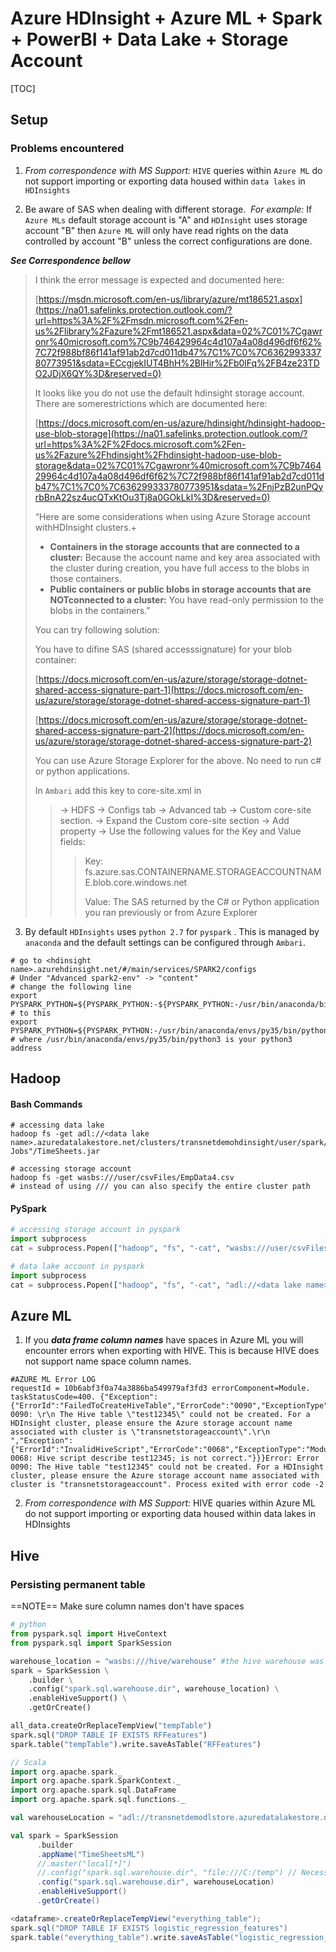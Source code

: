 # Azure HDInsight + Azure ML + Spark + PowerBI + Data Lake + Storage Account



[TOC]

## Setup

### Problems encountered

1) *From correspondence with MS Support:* `HIVE` queries within `Azure ML` do not support importing or exporting data housed within `data lakes` in `HDInsights` 

2) Be aware of SAS when dealing with different storage. 
​	*For example:* If `Azure MLs` default storage account is "A" and `HDInsight` uses storage account "B" then `Azure ML` will only have read rights on the data controlled by account "B" unless the correct configurations are done. 

***See Correspondence bellow***

> I think the error message is expected and documented here:
>
> [https://msdn.microsoft.com/en-us/library/azure/mt186521.aspx](https://na01.safelinks.protection.outlook.com/?url=https%3A%2F%2Fmsdn.microsoft.com%2Fen-us%2Flibrary%2Fazure%2Fmt186521.aspx&data=02%7C01%7Cgawronr%40microsoft.com%7C9b746429964c4d107a4a08d496df6f62%7C72f988bf86f141af91ab2d7cd011db47%7C1%7C0%7C636299333780773951&sdata=ECcgjekIUT4BhH%2BlHir%2Fb0lFq%2FB4ze23TDO2JDjX6QY%3D&reserved=0)
>
> It looks like you do not use the default hdinsight storage account. There are somerestrictions which are documented here:
>
> [https://docs.microsoft.com/en-us/azure/hdinsight/hdinsight-hadoop-use-blob-storage](https://na01.safelinks.protection.outlook.com/?url=https%3A%2F%2Fdocs.microsoft.com%2Fen-us%2Fazure%2Fhdinsight%2Fhdinsight-hadoop-use-blob-storage&data=02%7C01%7Cgawronr%40microsoft.com%7C9b746429964c4d107a4a08d496df6f62%7C72f988bf86f141af91ab2d7cd011db47%7C1%7C0%7C636299333780773951&sdata=%2FnjPzB2unPQyrbBnA22sz4ucQTxKtOu3Tj8a0GOkLkI%3D&reserved=0)
>
> “Here are some considerations when using Azure Storage account withHDInsight clusters.+ 
>
> - **Containers in the storage accounts that are connected to a cluster:** Because the account name and key area associated with the cluster during creation, you have full access to the blobs in those containers.
> - **Public containers or public blobs in storage accounts that are NOTconnected to a cluster:** You have read-only permission to the blobs in the containers.”
>
> You can try following solution:
>
> You have to difine SAS (shared accesssignature) for your blob container:
>
> [https://docs.microsoft.com/en-us/azure/storage/storage-dotnet-shared-access-signature-part-1](https://docs.microsoft.com/en-us/azure/storage/storage-dotnet-shared-access-signature-part-1)
>
> [https://docs.microsoft.com/en-us/azure/storage/storage-dotnet-shared-access-signature-part-2](https://docs.microsoft.com/en-us/azure/storage/storage-dotnet-shared-access-signature-part-2)
>
> You can use Azure Storage Explorer for the above. No need to run c# or python applications. 
>
> In `Ambari` add this key to core-site.xml in 
>
> > -> HDFS -> Configs tab -> Advanced tab -> Custom core-site section.
> > -> Expand the Custom core-site section -> Add property -> Use the following values for the Key and Value fields:
> >
> > > Key: fs.azure.sas.CONTAINERNAME.STORAGEACCOUNTNAME.blob.core.windows.net
> > >
> > > Value: The SAS returned by the C# or Python application you ran previously or from Azure Explorer

3) By default `HDInsights` uses `python 2.7` for `pyspark` . This is managed by `anaconda` and the default settings can be configured through `Ambari`.

```shell
# go to <hdinsight name>.azurehdinsight.net/#/main/services/SPARK2/configs
# Under "Advanced spark2-env" -> "content"
# change the following line 
export PYSPARK_PYTHON=${PYSPARK_PYTHON:-${PYSPARK_PYTHON:-/usr/bin/anaconda/bin/python}
# to this
export PYSPARK_PYTHON=${PYSPARK_PYTHON:-/usr/bin/anaconda/envs/py35/bin/python3}
# where /usr/bin/anaconda/envs/py35/bin/python3 is your python3 address
```

## Hadoop

#### Bash Commands

```shell
# accessing data lake
hadoop fs -get adl://<data lake name>.azuredatalakestore.net/clusters/transnetdemohdinsight/user/spark/"Spark Jobs"/TimeSheets.jar
```

```shell
# accessing storage account
hadoop fs -get wasbs:///user/csvFiles/EmpData4.csv
# instead of using /// you can also specify the entire cluster path
```

#### PySpark

```python
# accessing storage account in pyspark
import subprocess
cat = subprocess.Popen(["hadoop", "fs", "-cat", "wasbs:///user/csvFiles/EmpData4.csv"], stdout=subprocess.PIPE)
```

```python
# data lake account in pyspark
import subprocess
cat = subprocess.Popen(["hadoop", "fs", "-cat", "adl://<data lake name>.azuredatalakestore.net/clusters/transnetdemohdinsight/user/csvFiles/EmpData4.csv"], stdout=subprocess.PIPE)
```

## Azure ML

1) If you ***data frame column names*** have spaces in Azure ML you will encounter errors when exporting with HIVE. This is because HIVE does not support name space column names. 

```shell
#AZURE ML Error LOG
requestId = 10b6abf3f0a74a3886ba549979af3fd3 errorComponent=Module. taskStatusCode=400. {"Exception":{"ErrorId":"FailedToCreateHiveTable","ErrorCode":"0090","ExceptionType":"ModuleException","Message":"Error 0090: \r\n The Hive table \"test12345\" could not be created. For a HDInsight cluster, please ensure the Azure storage account name associated with cluster is \"transnetstorageaccount\".\r\n ","Exception":{"ErrorId":"InvalidHiveScript","ErrorCode":"0068","ExceptionType":"ModuleException","Message":"Error 0068: Hive script describe test12345; is not correct."}}}Error: Error 0090: The Hive table "test12345" could not be created. For a HDInsight cluster, please ensure the Azure storage account name associated with cluster is "transnetstorageaccount". Process exited with error code -2
```

2) *From correspondence with MS Support:* HIVE quaries within Azure ML do not support importing or exporting data housed within data lakes in HDInsights 

## Hive

### Persisting permanent table 

==NOTE== Make sure column names don't have spaces

```python
# python
from pyspark.sql import HiveContext
from pyspark.sql import SparkSession

warehouse_location = "wasbs:///hive/warehouse" #the hive warehouse was in a Azure storage account
spark = SparkSession \
    .builder \
    .config("spark.sql.warehouse.dir", warehouse_location) \
    .enableHiveSupport() \
    .getOrCreate()

all_data.createOrReplaceTempView("tempTable")
spark.sql("DROP TABLE IF EXISTS RFFeatures")
spark.table("tempTable").write.saveAsTable("RFFeatures")
```

```scala
// Scala
import org.apache.spark._
import org.apache.spark.SparkContext._
import org.apache.spark.sql.DataFrame
import org.apache.spark.sql.functions._

val warehouseLocation = "adl://transnetdemodlstore.azuredatalakestore.net/clusters/transnetdemohdinsight/hive/warehouse"   //hive warehouse housed within data lake  

val spark = SparkSession
      .builder
      .appName("TimeSheetsML")
      //.master("local[*]")
      //.config("spark.sql.warehouse.dir", "file:///C:/temp") // Necessary to work around a Windows bug in Spark 2.0.0; omit if you're not on Windows.
      .config("spark.sql.warehouse.dir", warehouseLocation)
      .enableHiveSupport()
      .getOrCreate()

<dataframe>.createOrReplaceTempView("everything_table");
spark.sql("DROP TABLE IF EXISTS logistic_regression_features")
spark.table("everything_table").write.saveAsTable("logistic_regression_features")
```